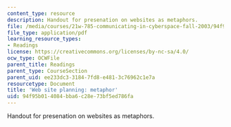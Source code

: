 ```yaml
---
content_type: resource
description: Handout for presenation on websites as metaphors.
file: /media/courses/21w-785-communicating-in-cyberspace-fall-2003/94f95b014084bba6c28e73bf5ed786fa_siteplan_metaphor.pdf
file_type: application/pdf
learning_resource_types:
- Readings
license: https://creativecommons.org/licenses/by-nc-sa/4.0/
ocw_type: OCWFile
parent_title: Readings
parent_type: CourseSection
parent_uid: ee233dc3-3184-7fd8-e481-3c76962c1e7a
resourcetype: Document
title: 'Web site planning: metaphor'
uid: 94f95b01-4084-bba6-c28e-73bf5ed786fa
---
```

Handout for presenation on websites as metaphors.